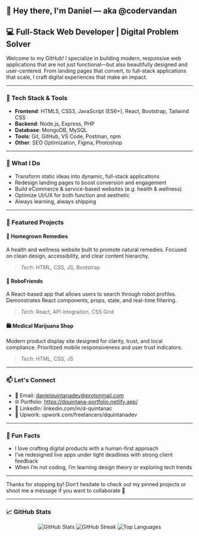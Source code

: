 ## 👋 Hey there, I'm Daniel — aka @codervandan

## 💻 Full-Stack Web Developer | Digital Problem Solver

Welcome to my GitHub! I specialize in building modern, responsive web applications that are not just functional—but also beautifully designed and user-centered. From landing pages that convert, to full-stack applications that scale, I craft digital experiences that make an impact.

---

### 🔧 Tech Stack & Tools
- **Frontend**: HTML5, CSS3, JavaScript (ES6+), React, Bootstrap, Tailwind CSS
- **Backend**: Node.js, Express, PHP
- **Database**: MongoDB, MySQL
- **Tools**: Git, GitHub, VS Code, Postman, npm
- **Other**: SEO Optimization, Figma, Photoshop

---

### 🧠 What I Do
- Transform static ideas into dynamic, full-stack applications
- Redesign landing pages to boost conversion and engagement
- Build eCommerce & service-based websites (e.g. health & wellness)
- Optimize UI/UX for both function and aesthetic
- Always learning, always shipping

---

### 🚀 Featured Projects
#### 🌿 Homegrown Remedies  
A health and wellness website built to promote natural remedies. Focused on clean design, accessibility, and clear content hierarchy.  
> *Tech*: HTML, CSS, JS, Bootstrap

#### 🤖 RoboFriends  
A React-based app that allows users to search through robot profiles. Demonstrates React components, props, state, and real-time filtering.  
> *Tech*: React, API integration, CSS Grid

#### 🛍️ Medical Marijuana Shop  
Modern product display site designed for clarity, trust, and local compliance. Prioritized mobile responsiveness and user trust indicators.  
> *Tech*: HTML, CSS, JS

---

### 📫 Let's Connect
- 📧 Email: danielquintanadev@protonmail.com 
- 🌐 Portfolio: https://dquintana-portfolio.netlify.app/
- 💼 LinkedIn: linkedin.com/in/d-quintanac
- 🧠 Upwork: upwork.com/freelancers/dquintanadev

---

### 📌 Fun Facts
- I love crafting digital products with a human-first approach
- I’ve redesigned live apps under tight deadlines with strong client feedback
- When I’m not coding, I’m learning design theory or exploring tech trends

---

Thanks for stopping by! Don’t hesitate to check out my pinned projects or shoot me a message if you want to collaborate 🚀

---

### 📈 GitHub Stats

<p align="center">
  <img src="https://github-readme-stats.vercel.app/api?username=codervandan&show_icons=true&theme=github_dark&hide_border=true" alt="GitHub Stats" />
  <img src="https://github-readme-streak-stats.herokuapp.com/?user=codervandan&theme=github-dark&hide_border=true" alt="GitHub Streak" />
  <img src="https://github-readme-stats.vercel.app/api/top-langs/?username=codervandan&layout=compact&theme=github_dark&hide_border=true" alt="Top Languages" />
</p>


